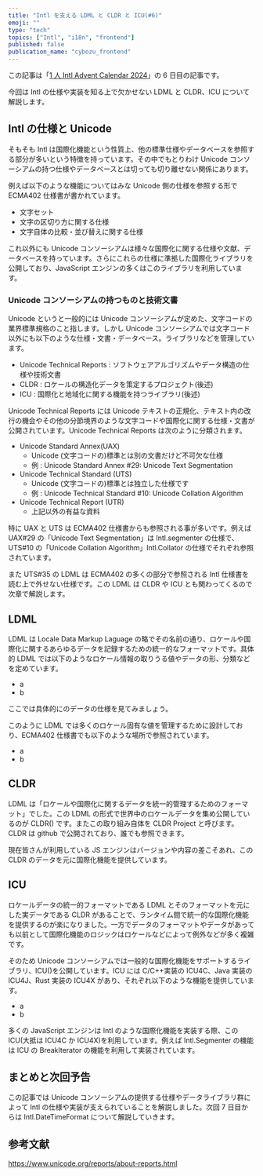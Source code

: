 ```yaml
---
title: "Intl を支える LDML と CLDR と ICU(#6)"
emoji: ""
type: "tech"
topics: ["Intl", "i18n", "frontend"]
published: false
publication_name: "cybozu_frontend"
---
```


この記事は「[1 人 Intl Advent Calendar 2024](https://adventar.org/calendars/10555)」の 6 日目の記事です。

今回は Intl の仕様や実装を知る上で欠かせない LDML と CLDR、ICU について解説します。

## Intl の仕様と Unicode

そもそも Intl は国際化機能という性質上、他の標準仕様やデータベースを参照する部分が多いという特徴を持っています。その中でもとりわけ Unicode コンソーシアムの持つ仕様やデータベースとは切っても切り離せない関係にあります。

例えば以下のような機能についてはみな Unicode 側の仕様を参照する形で ECMA402 仕様書が書かれています。

- 文字セット
- 文字の区切り方に関する仕様
- 文字自体の比較・並び替えに関する仕様

これ以外にも Unicode コンソーシアムは様々な国際化に関する仕様や文献、データベースを持っています。さらにこれらの仕様に準拠した国際化ライブラリを公開しており、JavaScript エンジンの多くはこのライブラリを利用しています。

### Unicode コンソーシアムの持つものと技術文書

Unicode というと一般的には Unicode コンソーシアムが定めた、文字コードの業界標準規格のこと指します。しかし Unicode コンソーシアムでは文字コード以外にも以下のような仕様・文書・データベース。ライブラリなどを管理しています。

- Unicode Technical Reports : ソフトウェアアルゴリズムやデータ構造の仕様や技術文書
- CLDR : ロケールの構造化データを策定するプロジェクト(後述)
- ICU : 国際化と地域化に関する機能を持つライブラリ(後述)

Unicode Technical Reports には Unicode テキストの正規化、テキスト内の改行の機会やその他の分節境界のような文字コードや国際化に関する仕様・文書が公開されています。Unicode Technical Reports は次のように分類されます。

- Unicode Standard Annex(UAX)
  - Unicode (文字コードの)標準とは別の文書だけど不可欠な仕様
  - 例 : Unicode Standard Annex #29: Unicode Text Segmentation
- Unicode Technical Standard (UTS)
  - Unicode (文字コードの)標準とは独立した仕様です
  - 例 : Unicode Technical Standard #10: Unicode Collation Algorithm
- Unicode Technical Report (UTR)
  - 上記以外の有益な資料

特に UAX と UTS は ECMA402 仕様書からも参照される事が多いです。例えば UAX#29 の「Unicode Text Segmentation」は Intl.segmenter の仕様で、UTS#10 の「Unicode Collation Algorithm」Intl.Collator の仕様でそれぞれ参照されています。

また UTS#35 の LDML は ECMA402 の多くの部分で参照される Intl 仕様書を読む上で外せない仕様です。この LDML は CLDR や ICU とも関わってくるので次章で解説します。

## LDML

LDML は Locale Data Markup Laguage の略でその名前の通り、ロケールや国際化に関するあらゆるデータを記録するための統一的なフォーマットです。具体的 LDML では以下のようなロケール情報の取りうる値やデータの形、分類などを定めています。

- a
- b

ここでは具体的にのデータの仕様を見てみましょう。

<!-- 具体例 -->

このように LDML では多くのロケール固有な値を管理するために設計しており、ECMA402 仕様書でも以下のような場所で参照されています。

- a
- b

## CLDR

LDML は「ロケールや国際化に関するデータを統一的管理するためのフォーマット」でした。この LDML の形式で世界中のロケールデータを集め公開しているのが CLDR() です。またこの取り組み自体を CLDR Project と呼びます。CLDR は github で公開されており、誰でも参照できます。

<!-- URL -->

現在皆さんが利用している JS エンジンはバージョンや内容の差こそあれ、この CLDR のデータを元に国際化機能を提供しています。

<!-- 例えば -->

## ICU

ロケールデータの統一的フォーマットである LDML とそのフォーマットを元にした実データである CLDR があることで、ランタイム間で統一的な国際化機能を提供するのが楽になりました。一方でデータのフォーマットやデータがあっても以前として国際化機能のロジックはロケールなどによって例外などが多く複雑です。

そのため Unicode コンソーシアムでは一般的な国際化機能をサポートするライブラリ、ICU()を公開しています。ICU には C/C++実装の ICU4C、Java 実装の ICU4J、Rust 実装の ICU4X があり、それぞれ以下のような機能を提供しています。

- a
- b

多くの JavaScript エンジンは Intl のような国際化機能を実装する際、この ICU(大抵は ICU4C か ICU4X)を利用しています。例えば Intl.Segmenter の機能は ICU の BreakIterator の機能を利用して実装されています。

<!-- zennのsegmenterの記事 -->

## まとめと次回予告

この記事では Unicode コンソーシアムの提供する仕様やデータライブラリ群によって Intl の仕様や実装が支えられていることを解説しました。次回 7 日目からは Intl.DateTimeFormat について解説していきます。

## 参考文献

https://www.unicode.org/reports/about-reports.html
